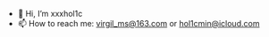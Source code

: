 - 👋 Hi, I’m xxxhol1c
- 📫 How to reach me: virgil_ms@163.com or hol1cmin@icloud.com

<!---
xxxhol1c/xxxhol1c is a ✨ special ✨ repository because its `README.md` (this file) appears on your GitHub profile.
You can click the Preview link to take a look at your changes.
--->
